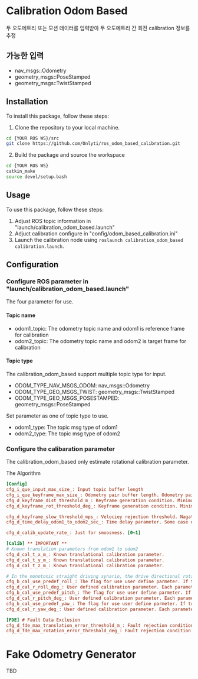# Calibration Odom Based
두 오도메트리 또는 모션 데이터를 입력받아 두 오도메트리 간 회전 calibration 정보를 추정

## 가능한 입력
- nav_msgs::Odometry
- geometry_msgs::PoseStamped
- geometry_msgs::TwistStamped


## Installation

To install this package, follow these steps:

1. Clone the repository to your local machine.
``` bash
cd {YOUR ROS WS}/src
git clone https://github.com/Onlyti/ros_odom_based_calibration.git
```
2. Build the package and source the workspace
``` bash
cd {YOUR ROS WS}
catkin_make
source devel/setup.bash
```

## Usage

To use this package, follow these steps:

1. Adjust ROS topic information in "launch/calibration_odom_based.launch"
2. Adjuct calibration configure in "config/odom_based_calibration.ini"
3. Launch the calibration node using `roslaunch calibration_odom_based calibration.launch`.

## Configuration
### Configure ROS parameter in "launch/calibration_odom_based.launch"
The four parameter for use.

#### Topic name
- odom1_topic: The odometry topic name and odom1 is reference frame for calibration
- odom2_topic: The odometry topic name and odom2 is target frame for calibration

#### Topic type
The calibration_odom_based support multiple topic type for input.
- ODOM_TYPE_NAV_MSGS_ODOM: nav_msgs::Odometry
- ODOM_TYPE_GEO_MSGS_TWIST: geometry_msgs::TwistStamped
- ODOM_TYPE_GEO_MSGS_POSESTAMPED: geometry_msgs::PoseStamped

Set parameter as one of topic type to use.

- odom1_type: The topic msg type of odom1
- odom2_type: The topic msg type of odom2

### Configure the calibaration parameter
The calibration_odom_based only estimate rotational calibration parameter.
<!-- The reference algorithm is in paper "Fault Detection and Exclusion for Robust Online Calibration of Vehicle to LiDAR Rotation Parameter" in summition progress at IEEE T-IV. -->
The Algorithm
``` ini
[Config]
cfg_i_que_input_max_size_: Input topic buffer length
cfg_i_que_keyframe_max_size_: Odometry pair buffer length. Odometry pair used to estimate rotation parameter.
cfg_d_keyframe_dist_threshold_m_: Keyframe generation condition. Minimum translation distance threshold.
cfg_d_keyframe_rot_threshold_deg_: Keyframe generation condition. Minimum roatation angle threhshold.

cfg_d_keyframe_slow_threshold_mps_: Velociey rejection threshold. Nagative value means no rejection. If some keyframe has to slow data then reject.
cfg_d_time_delay_odom1_to_odom2_sec_: Time delay parameter. Some case odometry is delayed. [odom2 actual time = odom2 time - odom2 delay]

cfg_d_calib_update_rate_: Just for smoosness. [0~1]

[Calib] ** IMPORTANT **
# Known translation parameters from odom1 to odom2
cfg_d_cal_t_x_m_: Known translational calibration parameter.
cfg_d_cal_t_y_m_: Known translational calibration parameter.
cfg_d_cal_t_z_m_: Known translational calibration parameter.

# In the monotonic straight driving synario, the drive directional rotation parameter has less information. Specifically, normaly vehicle drive toward, roll can not be determined. So can fix some parameter.
cfg_b_cal_use_predef_roll_: The flag for use user define parmeter. If true do not estimate.
cfg_d_cal_r_roll_deg_: User defined calibration parameter. Each parameter affect the other calibration parameter result.
cfg_b_cal_use_predef_pitch_: The flag for use user define parmeter. If true do not estimate.
cfg_d_cal_r_pitch_deg_: User defined calibration parameter. Each parameter affect the other calibration parameter result.
cfg_b_cal_use_predef_yaw_: The flag for use user define parmeter. If true do not estimate.
cfg_d_cal_r_yaw_deg_: User defined calibration parameter. Each parameter affect the other calibration parameter result.

[FDE] # Fault Data Exclusion
cfg_d_fde_max_translation_error_threshold_m_: Fault rejection condition with two odometry pair haas difference.
cfg_d_fde_max_rotation_error_threshold_deg_: Fault rejection condition with two odometry pair haas difference.
```

# Fake Odometry Generator
TBD

<!-- ## Contributing

Contributions are welcome! If you find any issues or have suggestions for improvements, please open an issue or submit a pull request.

## License

This package is licensed under the MIT License. See the [LICENSE](LICENSE) file for more details. -->
